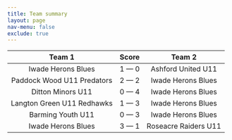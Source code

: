```yaml
---
title: Team summary
layout: page
nav-menu: false
exclude: true
---
```




|           Team 1           |    Score    |        Team 2        |
|:--------------------------:|:-----------:|:--------------------:|
|     Iwade Herons Blues     | 1 &mdash; 0 |  Ashford United U11  |
| Paddock Wood U11 Predators | 2 &mdash; 2 |  Iwade Herons Blues  |
|     Ditton Minors U11      | 0 &mdash; 4 |  Iwade Herons Blues  |
| Langton Green U11 Redhawks | 1 &mdash; 3 |  Iwade Herons Blues  |
|     Barming Youth U11      | 0 &mdash; 3 |  Iwade Herons Blues  |
|     Iwade Herons Blues     | 3 &mdash; 1 | Roseacre Raiders U11 |

 <br /><br /><br />